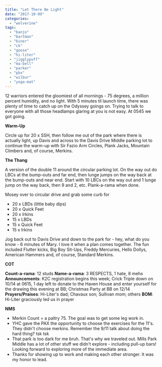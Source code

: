 ```yaml
---
title: "Let There Be Light"
date: "2017-10-09"
categories: 
  - "wolverine"
tags: 
  - "banjo"
  - "bartman"
  - "biner"
  - "ck"
  - "goose"
  - "hi-liter"
  - "jigglypuff"
  - "ma-bell"
  - "parker"
  - "pbx"
  - "wilbur"
  - "yoga-mat"
---
```


12 warriors entered the gloomiest of all mornings - 75 degrees, a million percent humidity, and no light. With 5 minutes til launch time, there was plenty of time to catch up on the Odyssey goings on. Trying to talk to everyone with all those headlamps glaring at you is not easy. At 0545 we got going.

**Warm-Up**

Circle up for 20 x SSH, then follow me out of the park where there is actually light, up Davis and across to the Davis Drive Middle parking lot to continue the warm-up with Sir Fazio Arm Circles, Plank Jacks, Mountain Climbers and, of course, Merkins.

**The Thang**

A version of the double 11 around the circular parking lot. On the way out do LBCs at the bump-outs and far end, then lunge jumps on the way back at the bump-outs and near end. Start with 10 LBCs on the way out and 1 lunge jump on the way back, then 9 and 2, etc. Plank-a-rama when done.

Mosey over to circular drive and grab some curb for

- 20 x LBDs (little baby dips)
- 20 x Quick Feet
- 20 x Irkins
- 15 x LBDs
- 15 x Quick Feet
- 15 x Irkins

Jog back out to Davis Drive and down to the park for - hey, what do you know - 6 minutes of Mary. I love it when a plan comes together. The fun included Flutter kicks, Big Boy Sit-Ups, Freddy Mercuries, Hello Dollys, American Hammers and, of course, Standard Merkins.

**COT**

**Count-a-rama**: 12 studs **Name-a-rama**: 3 RESPECTS, 1 hate, 8 mehs **Announcements**: K2C registration begins this week; Crick Triple down on 10/14 at 0615, 1 day left to donate to the Haven House and enter yourself for the drawing this evening at BB; Christmas Party at BB on 12/14 **Prayers/Praises**: Hi-Liter's dad; Chavaux son; Sullivan mom; others **BOM**: Hi-Liter graciously led us in prayer

**NMS**

- Merkin Count = a paltry 75. The goal was to get some leg work in.
- YHC gave the PAX the opportunity to choose the exercises for the 11's. They didn't choose merkins. Remember the 9/11 talk about doing the hard thing? tsk tsk
- That park is too dark for me bruh. That's why we traveled out. Mills Park Middle has a lot of other stuff we didn't explore - including pull-up bars! Looking forward to exploring more of the immediate area.
- Thanks for showing up to work and making each other stronger. It was my honor to lead.
